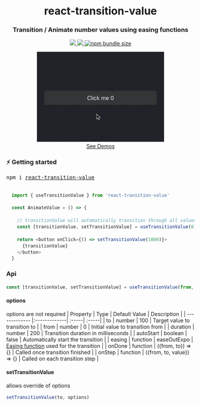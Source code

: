 <h1 align="center">
  react-transition-value 
</h1>

<h3 align="center">
  Transition / Animate number values using easing functions
</h3>

<p align="center">
  <a target="_blank" href="https://npmjs.org/package/react-transition-value" title="NPM version">
    <img src="https://img.shields.io/npm/v/react-transition-value.svg">
  </a>
  <a target="_blank" href="https://npmjs.org/package/react-transition-value" title="NPM downloads">
    <img src="https://img.shields.io/npm/dt/react-transition-value.svg">
  </a>
  <a target="_blank" href="https://npmjs.org/package/react-transition-value">
    <img alt="npm bundle size" src="https://img.shields.io/bundlephobia/minzip/react-transition-value">
  </a>
</p>

<div align="center">  
  <a href="https://dev-bjoern.github.io/react-transition-value">
    <img src="public/basic_demo.gif" height="240px">
    <br>
    See Demos
  </a>
</div>

### ⚡️ Getting started

<pre>npm i <a href="https://www.npmjs.com/package/react-transition-value">react-transition-value</a></pre>


``` javascript

  import { useTransitionValue } from 'react-transition-value'
  
  const AnimateValue = () => {

    // transitionValue will automatically transition through all values from 0 to 1000
    const [transitionValue, setTransitionValue] = useTransitionValue(0)

    return <button onClick={() => setTransitionValue(1000)}>
      {transitionValue}
    </button>
  }
```

### Api
``` javascript
const [transitionValue, setTransitionValue] = useTransitionValue(from, options)
```
#### options
options are not required
| Property        | Type           | Default Value  | Description  |
| ------------- |:-------------| :-----| :-----|
| to      | number | 100 | Target value to transition to |
| from      | number | 0 | Initial value to transition from |
| duration      | number      |   200 | Transition duration in milliseconds |
| autoStart | boolean      |    false | Automatically start the transition |
| easing | function      |    easeOutExpo | <a href="https://easings.net/">Easing function</a> used for the transition |
| onDone | function      |    ({from, to}) => {} | Called once transition finished |
| onStep | function      |    ({from, to, value}) => {} | Called on each transition step |

#### setTransitionValue
allows override of options
``` javascript
setTransitionValue(to, options)
```
